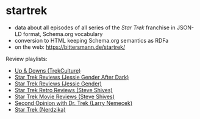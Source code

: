# startrek

- data about all episodes of all series of the *Star Trek* franchise in JSON-LD format, Schema.org vocabulary
- conversion to HTML keeping Schema.org semantics as RDFa
- on the web: <https://bittersmann.de/startrek/>

Review playlists:

- [Up & Downs (TrekCulture)](https://www.youtube.com/playlist?list=PLpQo1PWGCqVRF7lZqTted3FZymfM0isDk)
- [Star Trek Reviews (Jessie Gender After Dark)](https://www.youtube.com/playlist?list=PLp2EuUJQ2uCOWaXIqCRIxE09eaNUErLui)
- [Star Trek Reviews (Jessie Gender)](https://www.youtube.com/playlist?list=PLgH0AbtWXcMx391tnzANCYIyXWogEwcTL)
- [Star Trek Retro Reviews (Steve Shives)](https://www.youtube.com/playlist?list=PL0-LSnSBNIncf0tkpjOHAorxjsAhLYSW3)
- [Star Trek Movie Reviews (Steve Shives)](https://www.youtube.com/playlist?list=PLB8P2CLMCbNH-EW7UPMFJN7rG5nQcEUIP)
- [Second Opinion with Dr. Trek (Larry Nemecek)](https://www.youtube.com/playlist?list=PL3BUa5EzsGhZ-znmUEI4El7OB0heSy5oj)
- [Star Trek (Nerdzika)](https://www.youtube.com/playlist?list=PLai-cuOYqaxXUAUhOiz8n9yWdFCzdCzt3)
